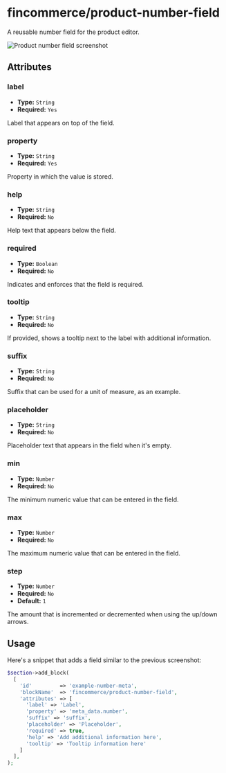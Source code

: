 # fincommerce/product-number-field

A reusable number field for the product editor.

![Product number field screenshot](https://fincommerce.files.wordpress.com/2023/10/fincommerceproduct-number-field-1.png)

## Attributes

### label

- **Type:** `String`
- **Required:** `Yes`

Label that appears on top of the field.

### property

- **Type:** `String`
- **Required:** `Yes`

Property in which the value is stored.


### help

- **Type:** `String`
- **Required:** `No`

Help text that appears below the field.

### required

- **Type:** `Boolean`
- **Required:** `No`

Indicates and enforces that the field is required.

### tooltip

- **Type:** `String`
- **Required:** `No`

If provided, shows a tooltip next to the label with additional information.

### suffix

- **Type:** `String`
- **Required:** `No`

Suffix that can be used for a unit of measure, as an example.


### placeholder

- **Type:** `String`
- **Required:** `No`

Placeholder text that appears in the field when it's empty.

### min

- **Type:** `Number`
- **Required:** `No`

The minimum numeric value that can be entered in the field.

### max

- **Type:** `Number`
- **Required:** `No`

The maximum numeric value that can be entered in the field.

### step

- **Type:** `Number`
- **Required:** `No`
- **Default:** `1`

The amount that is incremented or decremented when using the up/down arrows.

## Usage

Here's a snippet that adds a field similar to the previous screenshot:

```php
$section->add_block(
  [
    'id'         => 'example-number-meta',
    'blockName'  => 'fincommerce/product-number-field',
    'attributes' => [
      'label' => 'Label',
      'property' => 'meta_data.number',
      'suffix' => 'suffix',
      'placeholder' => 'Placeholder',
      'required' => true,
      'help' => 'Add additional information here',
      'tooltip' => 'Tooltip information here'
    ]
  ],
);
```


